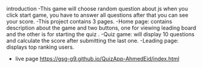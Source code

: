 introduction
-This game will choose random question about js when you click start game, you have to answer all questions after that you can see your score.
-This project contains 3 pages.
-Home page: contains description about the game and two buttons, one for viewing leading board and the other is for starting the quiz .
-Quiz game: will display 10 questions and calculate the score after submitting the last one.
-Leading page: displays top ranking users.
- live page https://gsg-g9.github.io/QuizApp-AhmedEid/index.html
